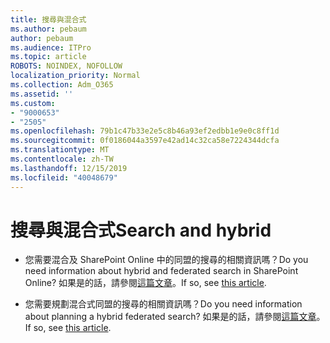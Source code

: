 ```yaml
---
title: 搜尋與混合式
ms.author: pebaum
author: pebaum
ms.audience: ITPro
ms.topic: article
ROBOTS: NOINDEX, NOFOLLOW
localization_priority: Normal
ms.collection: Adm_O365
ms.assetid: ''
ms.custom:
- "9000653"
- "2505"
ms.openlocfilehash: 79b1c47b33e2e5c8b46a93ef2edbb1e9e0c8ff1d
ms.sourcegitcommit: 0f0186044a3597e42ad14c32ca58e7224344dcfa
ms.translationtype: MT
ms.contentlocale: zh-TW
ms.lasthandoff: 12/15/2019
ms.locfileid: "40048679"
---
```

# <a name="search-and-hybrid"></a><span data-ttu-id="e1a70-102">搜尋與混合式</span><span class="sxs-lookup"><span data-stu-id="e1a70-102">Search and hybrid</span></span>

- <span data-ttu-id="e1a70-103">您需要混合及 SharePoint Online 中的同盟的搜尋的相關資訊嗎？</span><span class="sxs-lookup"><span data-stu-id="e1a70-103">Do you need information about hybrid and federated search in SharePoint Online?</span></span> <span data-ttu-id="e1a70-104">如果是的話，請參閱[這篇文章](https://docs.microsoft.com/sharepoint/hybrid/hybrid-search-in-sharepoint)。</span><span class="sxs-lookup"><span data-stu-id="e1a70-104">If so, see [this article](https://docs.microsoft.com/sharepoint/hybrid/hybrid-search-in-sharepoint).</span></span>

- <span data-ttu-id="e1a70-105">您需要規劃混合式同盟的搜尋的相關資訊嗎？</span><span class="sxs-lookup"><span data-stu-id="e1a70-105">Do you need information about planning a hybrid federated search?</span></span>  <span data-ttu-id="e1a70-106">如果是的話，請參閱[這篇文章](https://docs.microsoft.com/sharepoint/hybrid/plan-hybrid-federated-search)。</span><span class="sxs-lookup"><span data-stu-id="e1a70-106">If so, see [this article](https://docs.microsoft.com/sharepoint/hybrid/plan-hybrid-federated-search).</span></span>



